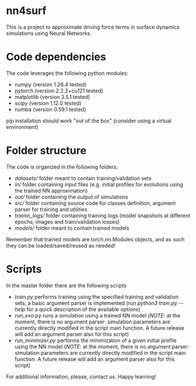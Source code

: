 # nn4surf
This is a project to approximate driving force terms in surface dynamics simulations using Neural Networks.

# Code dependencies
The code leverages the following python modules:
* numpy (version 1.26.4 tested)
* pytorch (version 2.2.2+cu121 tested)
* matplotlib (version 3.5.1 tested)
* scipy (version 1.12.0 tested)
* numba (version 0.59.1 tested)

pip installation should work "out of the box" (consider using a virtual environment)

# Folder structure
The code is organized in the following folders:
* _datasets/_ folder meant to contain training/validation sets
* _in/_ folder containing input files (e.g. initial profiles for evolutions using the trained NN approximation)
* _out/_ folder containing the output of simulations
* _src/_ folder containing source code for classes definition, argument parser for training and utilities
* _trainin_logs/_ folder containing training logs (model snapshots at different epochs, images and train/validation losses)
* _models/_ folder meant to contain trained models

Remember that trained models are torch.nn.Modules objects, and as such they can be loaded/saved/reused as needed!

# Scripts
In the master folder there are the following scripts
* _train.py_ performs training using the specified training and validation sets; a basic argument parser is implemented (run _python3 train.py --help_ for a quick description of the available options)
* _run_evo.py_ runs a simulation using a trained NN model (*NOTE*: at the moment, there is no argument parser: simulation parameters are currently directly modified in the script main function. A future release will add an argument parser also for this script)
* _run_minimizer.py_ performs the minimization of a given initial profile using the NN model (*NOTE*: at the moment, there is no argument parser: simulation parameters are currently directly modified in the script main function. A future release will add an argument parser also for this script)

For additional information, please, contact us.
Happy learning!
